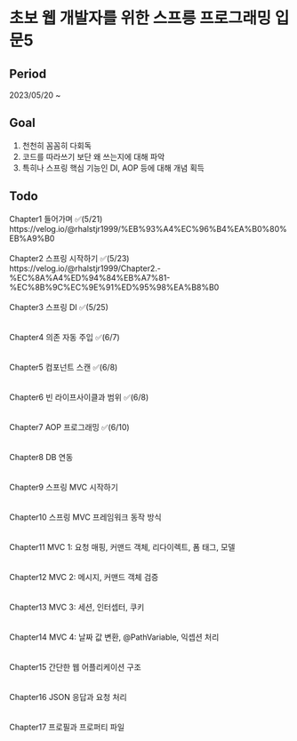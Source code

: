 # 초보 웹 개발자를 위한 스프릉 프로그래밍 입문5

## Period
2023/05/20 ~

## Goal
1. 천천히 꼼꼼히 다회독
2. 코드를 따라쓰기 보단 왜 쓰는지에 대해 파악
3. 특히나 스프링 핵심 기능인 DI, AOP 등에 대해 개념 획득

## Todo
<div>
  <p font-size="1.5rem">Chapter1 들어가며 ✅(5/21)<br>
  https://velog.io/@rhalstjr1999/%EB%93%A4%EC%96%B4%EA%B0%80%EB%A9%B0<br><br>
  Chapter2 스프링 시작하기 ✅(5/23)<br>
  https://velog.io/@rhalstjr1999/Chapter2.-%EC%8A%A4%ED%94%84%EB%A7%81-%EC%8B%9C%EC%9E%91%ED%95%98%EA%B8%B0<br><br>
  Chapter3 스프링 DI ✅(5/25)<br>
  <br><br>
  Chapter4 의존 자동 주입 ✅(6/7)<br>
    <br><br>
  Chapter5 컴포넌트 스캔 ✅(6/8)<br>
    <br><br>
  Chapter6 빈 라이프사이클과 범위 ✅(6/8)<br>
    <br><br>
  Chapter7 AOP 프로그래밍 ✅(6/10)<br>
    <br><br>
  Chapter8 DB 연동<br>
    <br><br>
  Chapter9 스프링 MVC 시작하기<br>
    <br><br>
  Chapter10 스프링 MVC 프레임워크 동작 방식<br>
    <br><br>
  Chapter11 MVC 1: 요청 매핑, 커맨드 객체, 리다이렉트, 폼 태그, 모델<br>
    <br><br>
  Chapter12 MVC 2: 메시지, 커맨드 객체 검증<br>
    <br><br>
  Chapter13 MVC 3: 세션, 인터셉터, 쿠키<br>
    <br><br>
  Chapter14 MVC 4: 날짜 값 변환, @PathVariable, 익셉션 처리<br>
    <br><br>
  Chapter15 간단한 웹 어플리케이션 구조<br>
    <br><br>
  Chapter16 JSON 응답과 요청 처리<br>
    <br><br>
  Chapter17 프로필과 프로퍼티 파일</p>
  <br><br>
